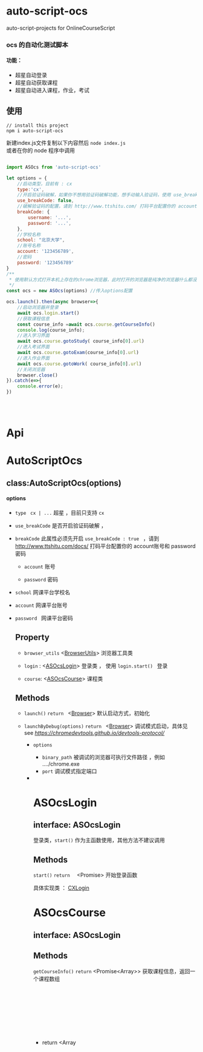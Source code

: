 # auto-script-ocs
auto-script-projects  for  OnlineCourseScript


### ocs 的自动化测试脚本
#### 功能：
- 超星自动登录
- 超星自动获取课程
- 超星自动进入课程，作业，考试

## 使用
```
// install this project
npm i auto-script-ocs
```

新建index.js文件复制以下内容然后 `node index.js`    
或者在你的 node 程序中调用

```javascript

import ASOcs from 'auto-script-ocs'

let options = {
    //启动类型，目前有 : cx
    type:'cx', 
    //开启验证码破解，如果你不想用验证码破解功能，想手动输入验证码，使用 use_breakCode: false
    use_breakCode: false,
    //破解验证码的配置，请到 http://www.ttshitu.com/ 打码平台配置你的 account账号和 password密码
    breakCode: {
        username: '...',
        password: '...',
    },
    //学校名称
    school: "北京大学",
    //账号名称
    account: '123456789',
    //密码
    password: '123456789'
}
/**
 * 使用默认方式打开本机上存在的chrome浏览器，此时打开的浏览器是纯净的浏览器什么都没有
 */
const ocs = new ASOcs(options) //传入options配置

ocs.launch().then(async browser=>{
    //启动浏览器并登录
    await ocs.login.start()
    //获取课程信息
    const course_info =await ocs.course.getCourseInfo()
    console.log(course_info);
    //进入学习界面
    await ocs.course.gotoStudy( course_info[0].url)
    //进入考试界面
    await ocs.course.gotoExam(course_info[0].url)
    //进入作业界面
    await ocs.course.gotoWork( course_info[0].url)
    //关闭浏览器
    browser.close()
}).catch(e=>{
    console.error(e);
})
 
 



```

# Api

# AutoScriptOcs
## class:AutoScriptOcs(options)

#### options


- `type`  <string>    ` cx | ...`        超星 ，目前只支持 	`cx`        
    
- `use_breakCode`  <boolean>       是否开启验证码破解 ，
    
- `breakCode` <Object>  此属性必须先开启 `use_breakCode : true `     ，请到 http://www.ttshitu.com/docs/ 打码平台配置你的 account账号和 password密码
    
  - `account`     <string>  账号
    
  - `password`    <string>  密码
    
- `school`  <string> 网课平台学校名
    
- `account`   <string> 网课平台账号
    
- `password `  <string> 网课平台密码    
    
 

## Property

- `browser_utils` <[BrowserUtils](#BrowserUtils)>  浏览器工具类

- `login` :  <[ASOcsLogin](#ASocsLogin)>  登录类 ， 使用  `login.start() ` 登录
- `course`: <[ASOcsCourse](#ASOcsCourse)>  课程类 

## Methods

- `launch()` `return ` <[Browser](#Browser)> 默认启动方式，初始化 
- `launchByDebug(options)` `return ` <[Browser](#Browser)>   调试模式启动，具体见 see *https://chromedevtools.github.io/devtools-protocol/*
  - `options`  <Object>
    - `binary_path` <string>  被调试的浏览器可执行文件路径 ，例如  ..../chrome.exe
    - `port` <number>    调试模式指定端口                 
 
-
               

# ASOcsLogin

## interface: ASOcsLogin 

登录类，`start()` 作为主函数使用，其他方法不建议调用

## Methods

  `start()` `return  `  <Promise<string>>   开始登录函数

具体实现类 ： [CXLogin](#CXLogin)



# ASOcsCourse

## interface: ASOcsLogin

## Methods

`getCourseInfo()` `return` <Promise<Array<Object>>>   获取课程信息，返回一个课程数组

- return <Array<Object>>
  - `Object` :
    - `title` <string> 课程标题
    - `url` <string> 课程链接
    - `img` <string> 课程图片链接
    - `info` <Array<string>>   课程信息，例如 ["张三","100班级","课程结束"]            
          

`gotoStudy(course_url)` `return` <Promise<boolean>>  进入学习界面

`gotoWork(course_url)` `return` <Promise<boolean>>  进入作业界面

`gotoExam(course_url)` `return` <Promise<boolean>>  进入考试界面

- `course_url`  <string>  课程链接 ， 例如  `getCourseInfo()[0].url`         
    

具体实现类：[CXCourse](#CXCourse)



# CXLogin

@see `src\cx\course.ts`

# CXCourse

@see  `src\cx\login.ts`

# BrowserUtils

@see `src\utils\browser.ts`

# Browser

@see [https://zhaoqize.github.io/puppeteer-api-zh_CN/#?product=Puppeteer&version=v5.5.0&show=api-class-browser](https://zhaoqize.github.io/puppeteer-api-zh_CN/#?product=Puppeteer&version=v5.5.0&show=api-class-browser)
